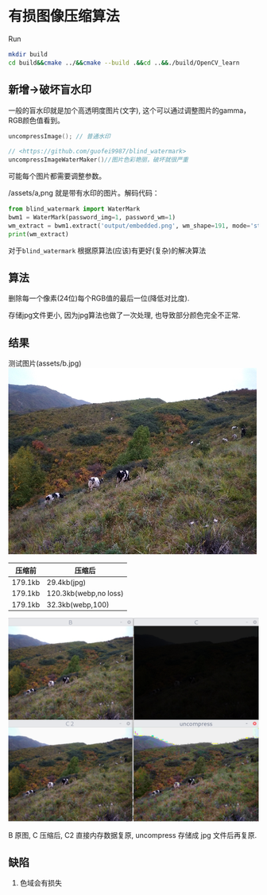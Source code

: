 # 有损图像压缩算法

Run

```sh
mkdir build
cd build&&cmake ../&&cmake --build .&&cd ..&&./build/OpenCV_learn
```

## 新增->破坏盲水印

一般的盲水印就是加个高透明度图片(文字), 这个可以通过调整图片的gamma，RGB颜色值看到。

```c++
uncompressImage(); // 普通水印
```

```c++
// <https://github.com/guofei9987/blind_watermark> 
uncompressImageWaterMaker()//图片色彩艳丽，破坏就很严重
```

可能每个图片都需要调整参数。

/assets/a,png 就是带有水印的图片。解码代码：

```py
from blind_watermark import WaterMark
bwm1 = WaterMark(password_img=1, password_wm=1)
wm_extract = bwm1.extract('output/embedded.png', wm_shape=191, mode='str')
print(wm_extract)
```

对于`blind_watermark` 根据原算法(应该)有更好(复杂)的解决算法

## 算法

删除每一个像素(24位)每个RGB值的最后一位(降低对比度).

存储jpg文件更小, 因为jpg算法也做了一次处理, 也导致部分颜色完全不正常.

## 结果

测试图片(assets/b.jpg)![测试图片](assets/b.jpg)

|压缩前|压缩后|
|---|---|
|179.1kb|29.4kb(jpg)|
|179.1kb|120.3kb(webp,no loss)|
|179.1kb|32.3kb(webp,100)|

![example.png](image/example.png)

B 原图, C 压缩后, C2 直接内存数据复原, uncompress 存储成 jpg 文件后再复原.

## 缺陷

1. 色域会有损失



